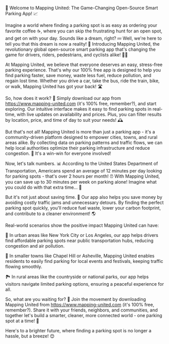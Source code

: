 🚀 Welcome to Mapping United: The Game-Changing Open-Source Smart Parking App! 📈

Imagine a world where finding a parking spot is as easy as ordering your favorite coffee ☕️, where you can skip the frustrating hunt for an open spot, and get on with your day. Sounds like a dream, right? 💤 Well, we're here to tell you that this dream is now a reality! 🎉 Introducing Mapping United, the revolutionary global open-source smart parking app that's changing the game for drivers, riders, pedestrians, and cyclists alike! 🚴‍♀️

At Mapping United, we believe that everyone deserves an easy, stress-free parking experience. That's why our 100% free app is designed to help you find parking faster, save money, waste less fuel, reduce pollution, and regain lost time. Whether you drive a car, take the bus, ride the train, bike, or walk, Mapping United has got your back! 🛣️

So, how does it work? 🔧 Simply download our app from https://www.mapping-united.com (it's 100% free, remember?), and start exploring. Our intuitive interface makes it easy to find parking spots in real-time, with live updates on availability and prices. Plus, you can filter results by location, price, and time of day to suit your needs! 🕰️

But that's not all! Mapping United is more than just a parking app - it's a community-driven platform designed to empower cities, towns, and rural areas alike. By collecting data on parking patterns and traffic flows, we can help local authorities optimize their parking infrastructure and reduce congestion. 💪 It's a win-win for everyone involved!

Now, let's talk numbers. 📊 According to the United States Department of Transportation, Americans spend an average of 12 minutes per day looking for parking spots - that's over 2 hours per month! ⏰ With Mapping United, you can save up to 30 minutes per week on parking alone! Imagine what you could do with that extra time... 🤔

But it's not just about saving time. 💸 Our app also helps you save money by avoiding costly traffic jams and unnecessary detours. By finding the perfect parking spot quickly, you'll reduce fuel waste, lower your carbon footprint, and contribute to a cleaner environment! 🌎

Real-world scenarios show the positive impact Mapping United can have:

🚗 In urban areas like New York City or Los Angeles, our app helps drivers find affordable parking spots near public transportation hubs, reducing congestion and air pollution.

🚌 In smaller towns like Chapel Hill or Asheville, Mapping United enables residents to easily find parking for local events and festivals, keeping traffic flowing smoothly.

🏞️ In rural areas like the countryside or national parks, our app helps visitors navigate limited parking options, ensuring a peaceful experience for all.

So, what are you waiting for? 🤔 Join the movement by downloading Mapping United from https://www.mapping-united.com (it's 100% free, remember?). Share it with your friends, neighbors, and communities, and together let's build a smarter, cleaner, more connected world - one parking spot at a time! 🌟

Here's to a brighter future, where finding a parking spot is no longer a hassle, but a breeze! 😊